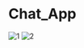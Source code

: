 # Chat_App

![1](https://github.com/Abdulwasiv/Chat_App/assets/113840728/6c3697a9-2af4-40cc-a7fd-d1f25f103a5e)
![2](https://github.com/Abdulwasiv/Chat_App/assets/113840728/0809f800-008e-47e2-80a1-bae0980688cc)
